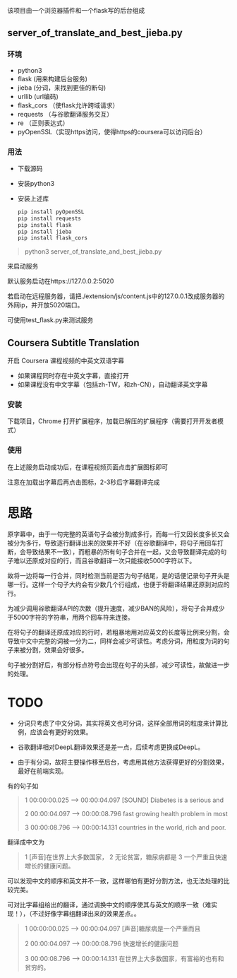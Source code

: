 该项目由一个浏览器插件和一个flask写的后台组成

## server_of_translate_and_best_jieba.py

### 环境

- python3
- flask (用来构建后台服务)
- jieba (分词，来找到更佳的断句)
- urllib (url编码)
- flask_cors （使flask允许跨域请求）
- requests （与谷歌翻译服务交互）
- re （正则表达式）
- pyOpenSSL（实现https访问，使得https的coursera可以访问后台）

### 用法

- 下载源码

- 安装python3

- 安装上述库

  ```python
  pip install pyOpenSSL
  pip install requests
  pip install flask
  pip install jieba
  pip install flask_cors
  ```

>  python3 server_of_translate_and_best_jieba.py

来启动服务

默认服务启动在https://127.0.0.2:5020

若启动在远程服务器，请把./extension/js/content.js中的127.0.0.1改成服务器的外网ip，并开放5020端口。

可使用test_flask.py来测试服务

## Coursera Subtitle Translation

开启 Coursera 课程视频的中英文双语字幕

* 如果课程同时存在中英文字幕，直接打开
* 如果课程没有中文字幕（包括zh-TW，和zh-CN），自动翻译英文字幕

### 安装

下载项目，Chrome 打开扩展程序，加载已解压的扩展程序（需要打开开发者模式）

### 使用

在上述服务启动成功后，在课程视频页面点击扩展图标即可

注意在加载出字幕后再点击图标，2-3秒后字幕翻译完成



# 思路

原字幕中，由于一句完整的英语句子会被分割成多行，而每一行又因长度多长又会被分为多行，导致逐行翻译出来的效果并不好（在谷歌翻译中，将句子用回车打断，会导致结果不一致），而粗暴的所有句子合并在一起，又会导致翻译完成的句子难以还原成对应的行，而且谷歌翻译一次只能接收5000字符以下。

故将一边将每一行合并，同时检测当前是否为句子结尾，是的话便记录句子开头是哪一行。这样一个句子大约会有少数几个行组成，也便于将翻译结果还原到对应的行。

为减少调用谷歌翻译API的次数（提升速度，减少BAN的风险），将句子合并成少于5000字符的字符串，用两个回车符来连接。

在将句子的翻译还原成对应的行时，若粗暴地用对应英文的长度等比例来分割，会导致中文中完整的词被一分为二，同样会减少可读性。考虑分词，用粒度为词的句子来被分割，效果会好很多。

句子被分割好后，有部分标点符号会出现在句子的头部，减少可读性，故做进一步的处理。

# TODO

- 分词只考虑了中文分词，其实将英文也可分词，这样全部用词的粒度来计算比例，应该会有更好的效果。

- 谷歌翻译相对DeepL翻译效果还是差一点，后续考虑更换成DeepL。

- 由于有分词，故将主要操作移至后台，考虑用其他方法获得更好的分割效果，最好在前端实现。

有的句子如

> 1
> 00:00:00.025 --> 00:00:04.097
> [SOUND] Diabetes is a serious and
>
> 2
> 00:00:04.097 --> 00:00:08.796
> fast growing health problem in most
>
> 3
> 00:00:08.796 --> 00:00:14.131
> countries in the world, rich and poor.

翻译成中文为

>1 [声音]在世界上大多数国家，
>2 无论贫富，糖尿病都是
>3 一个严重且快速增长的健康问题。

可以发现中文的顺序和英文并不一致，这样哪怕有更好分割方法，也无法处理的比较完美。

可对比字幕组给出的翻译，通过调换中文的顺序使其与英文的顺序一致（难实现！），（不过好像字幕组翻译出来的效果差点。。

>1
>00:00:00.025 --> 00:00:04.097
>[声音]糖尿病是一个严重而且
>
>2
>00:00:04.097 --> 00:00:08.796
>快速增长的健康问题
>
>3
>00:00:08.796 --> 00:00:14.131
>在世界上大多数国家，有富裕的也有和贫穷的。